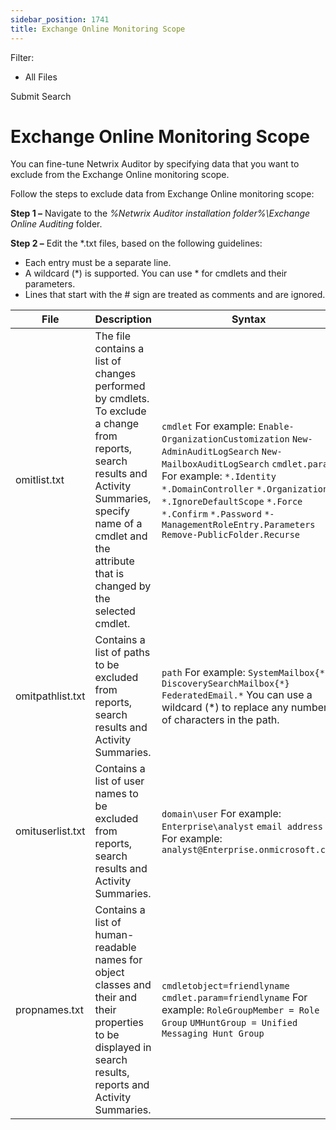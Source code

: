 ```yaml
---
sidebar_position: 1741
title: Exchange Online Monitoring Scope
---
```


Filter: 

* All Files

Submit Search

# Exchange Online Monitoring Scope

You can fine-tune Netwrix Auditor by specifying data that you want to exclude from the Exchange Online monitoring scope.

Follow the steps to exclude data from Exchange Online monitoring scope:

**Step 1 –** Navigate to the *%Netwrix Auditor installation folder%\Exchange Online Auditing* folder.

**Step 2 –** Edit the \*.txt files, based on the following guidelines:

* Each entry must be a separate line.
* A wildcard (\*) is supported. You can use \* for cmdlets and their parameters.
* Lines that start with the # sign are treated as comments and are ignored.

| File | Description | Syntax |
| --- | --- | --- |
| omitlist.txt | The file contains a list of changes performed by cmdlets. To exclude a change from reports, search results and Activity Summaries, specify name of a cmdlet and the attribute that is changed by the selected cmdlet. | `cmdlet`  For example:  `Enable-OrganizationCustomization`  `New-AdminAuditLogSearch`  `New-MailboxAuditLogSearch`  `cmdlet.param`  For example:  `*.Identity`  `*.DomainController`  `*.Organization`  `*.IgnoreDefaultScope`  `*.Force`  `*.Confirm`  `*.Password`  `*-ManagementRoleEntry.Parameters`  `Remove-PublicFolder.Recurse` |
| omitpathlist.txt | Contains a list of paths to be excluded from reports, search results and Activity Summaries. | `path`  For example:  `SystemMailbox{*}`  `DiscoverySearchMailbox{*}`  `FederatedEmail.*`  You can use a wildcard (\*) to replace any number of characters in the path. |
| omituserlist.txt | Contains a list of user names to be excluded from reports, search results and Activity Summaries. | `domain\user`  For example:  `Enterprise\analyst`  `email address`  For example:  `analyst@Enterprise.onmicrosoft.com` |
| propnames.txt | Contains a list of human-readable names for object classes and their and their properties to be displayed in search results, reports and Activity Summaries. | `cmdletobject=friendlyname`  `cmdlet.param=friendlyname`  For example:  `RoleGroupMember = Role Group`  `UMHuntGroup = Unified Messaging Hunt Group` |